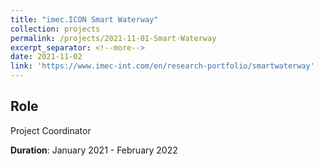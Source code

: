 ```yaml
---
title: "imec.ICON Smart Waterway"
collection: projects
permalink: /projects/2021-11-01-Smart-Waterway
excerpt_separator: <!--more-->
date: 2021-11-02
link: 'https://www.imec-int.com/en/research-portfolio/smartwaterway'
---
```

Role
-----
Project Coordinator

<!--more-->

**Duration**: January 2021 - February 2022